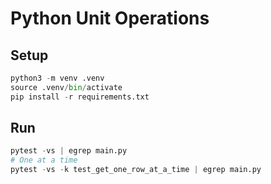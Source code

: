 # Python Unit Operations

## Setup

```py
python3 -m venv .venv
source .venv/bin/activate
pip install -r requirements.txt
```

## Run

```py
pytest -vs | egrep main.py
# One at a time
pytest -vs -k test_get_one_row_at_a_time | egrep main.py
```
